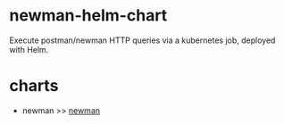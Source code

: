 # newman-helm-chart
Execute postman/newman HTTP queries via a kubernetes job, deployed with Helm.

# charts

* newman >> [newman](./charts/newman)
